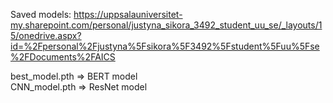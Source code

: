 
Saved models:
https://uppsalauniversitet-my.sharepoint.com/personal/justyna_sikora_3492_student_uu_se/_layouts/15/onedrive.aspx?id=%2Fpersonal%2Fjustyna%5Fsikora%5F3492%5Fstudent%5Fuu%5Fse%2FDocuments%2FAICS

best_model.pth => BERT model \
CNN_model.pth => ResNet model
